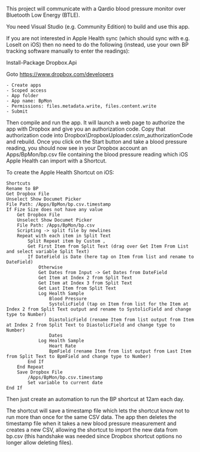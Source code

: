This project will communicate with a Qardio blood pressure monitor over Bluetooth Low Energy (BTLE).

You need Visual Studio (e.g. Community Edition) to build and use this app.

If you are not interested in Apple Health sync (which should sync with e.g. LoseIt on iOS) then no need to do the following (instead, use your own BP tracking software manually to enter the readings):

Install-Package Dropbox.Api

Goto https://www.dropbox.com/developers

    - Create apps
    - Scoped access
    - App folder
    - App name: BpMon
    - Permissions: files.metadata.write, files.content.write
    - Submit

Then compile and run the app. It will launch a web page to authorize the app with Dropbox and give you an authorization code. Copy that authorization code into Dropbox\DropboxUploader.cs\m_authorizationCode and rebuild.
Once you click on the Start button and take a blood pressure reading, you should now see in your Dropbox account an Apps/BpMon/bp.csv file containing the blood pressure reading which iOS Apple Health can import with a Shortcut.

To create the Apple Health Shortcut on iOS:

    Shortcuts
    Rename to BP
    Get Dropbox File
    Unselect Show Documet Picker
    File Path: /Apps/BpMon/bp.csv.timestamp
    If Fize Size does not have any value
        Get Dropbox File
        Unselect Show Documet Picker
        File Path: /Apps/BpMon/bp.csv
        Scripting -> split file by newlines
        Repeat with each item in Split Text
            Split Repeat item by Custom ,
            Get First Item from Split Text (drag over Get Item From List and select variable Split Text)
            If DateField is Date (here tap on Item from list and rename to DateField)
                Otherwise
                Get Dates from Input -> Get Dates from DateField
                Get Item at Index 2 from Split Text
                Get Item at Index 3 from Split Text
                Get Last Item from Split Text
                Log Health Sample
                    Blood Pressure
                    SystolicField (tap on Item from list for the Item at Index 2 from Split Text output and rename to SystolicField and change type to Number)
                    DiastolicField (rename Item from list output from Item at Index 2 from Split Text to DiastolicField and change type to Number)
                    Dates
                Log Health Sample
                    Heart Rate
                    BpmField (rename Item from list output from Last Item from Split Text to BpmField and change type to Number)
            End If
        End Repeat
        Save Dropbox File
            /Apps/BpMon/bp.csv.timestamp
            Set variable to current date
    End If

Then just create an automation to run the BP shortcut at 12am each day.

The shortcut will save a timestamp file which lets the shortcut know not to run more than once for the same CSV data. The app then deletes the timestamp file when it takes a new blood pressure measurement
and creates a new CSV, allowing the shortcut to import the new data from bp.csv (this handshake was needed since Dropbox shortcut options no longer allow deleting files).

